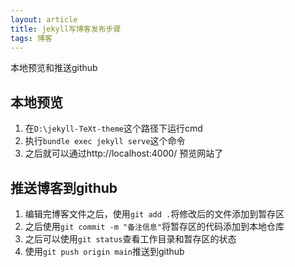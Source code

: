 ```yaml
---
layout: article
title: jekyll写博客发布步骤
tags: 博客
---
```


本地预览和推送github

<!-- more-->

## 本地预览

1. 在`D:\jekyll-TeXt-theme`这个路径下运行cmd
2. 执行`bundle exec jekyll serve`这个命令
3. 之后就可以通过http://localhost:4000/ 预览网站了



## 推送博客到github

1. 编辑完博客文件之后，使用`git add .`将修改后的文件添加到暂存区
2. 之后使用`git commit -m "备注信息"`将暂存区的代码添加到本地仓库
3. 之后可以使用`git status`查看工作目录和暂存区的状态
4. 使用`git push origin main`推送到github